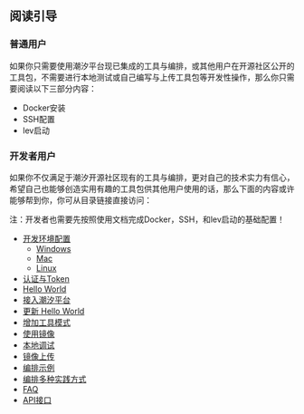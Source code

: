 ## 阅读引导

### 普通用户

如果你只需要使用潮汐平台现已集成的工具与编排，或其他用户在开源社区公开的工具包，不需要进行本地测试或自己编写与上传工具包等开发性操作，那么你只需要阅读以下三部分内容：

* Docker安装
* SSH配置
* lev启动


### 开发者用户

如果你不仅满足于潮汐开源社区现有的工具与编排，更对自己的技术实力有信心，希望自己也能够创造实用有趣的工具包供其他用户使用的话，那么下面的内容或许能够帮到你，你可从目录链接直接访问：

注：开发者也需要先按照使用文档完成Docker，SSH，和lev启动的基础配置！

* [开发环境配置](zh-cn/3.开发环境配置.md)
    * [Windows](zh-cn/3.1.Windows.md)
    * [Mac](zh-cn/3.2.Mac.md)
    * [Linux](zh-cn/3.3.Linux.md)
* [认证与Token](zh-cn/4.认证与Token.md)
* [Hello World](zh-cn/5.Hello_World.md)
* [接入潮汐平台](zh-cn/6.接入潮汐平台.md)
* [更新 Hello World](zh-cn/7.更新Hello_World.md)
* [增加工具模式](zh-cn/8.增加工具模式.md)
* [使用镜像](zh-cn/9.使用镜像.md)
* [本地调试](zh-cn/10.本地调试.md)
* [镜像上传](zh-cn/11.镜像上传.md)
* [编排示例](zh-cn/12.编排示例.md)
* [编排多种实践方式](zh-cn/13.编排多种实践方式.md)
* [FAQ](zh-cn/14.FAQ.md)
* [API接口](zh-cn/15.API接口.md)
